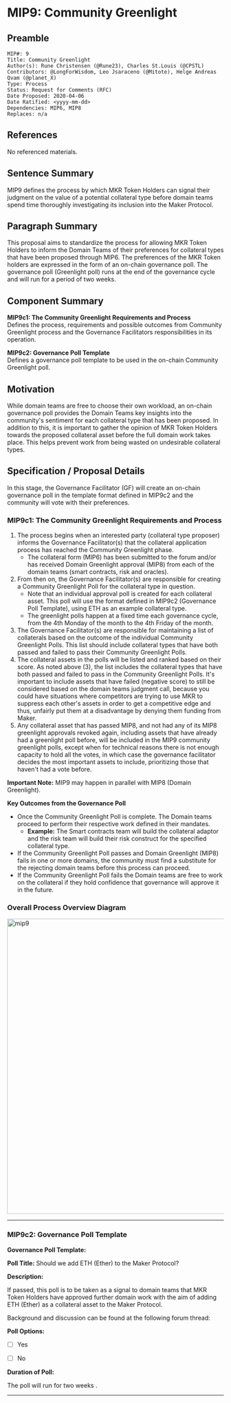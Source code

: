 # MIP9: Community Greenlight

## Preamble
```
MIP#: 9
Title: Community Greenlight
Author(s): Rune Christensen (@Rune23), Charles St.Louis (@CPSTL)
Contributors: @LongForWisdom, Leo Jsaraceno (@Mitote), Helge Andreas Qvam (@planet_X)
Type: Process
Status: Request for Comments (RFC)
Date Proposed: 2020-04-06
Date Ratified: <yyyy-mm-dd>
Dependencies: MIP6, MIP8
Replaces: n/a
```

## References
No referenced materials.

## Sentence Summary

MIP9 defines the process by which MKR Token Holders can signal their judgment on the value of a potential collateral type before domain teams spend time thoroughly investigating its inclusion into the Maker Protocol.

## Paragraph Summary

This proposal aims to standardize the process for allowing MKR Token Holders to inform the Domain Teams of their preferences for collateral types that have been proposed through MIP6. The preferences of the MKR Token holders are expressed in the form of an on-chain governance poll. The governance poll (Greenlight poll) runs at the end of the governance cycle and will run for a period of two weeks.

## Component Summary

**MIP9c1: The Community Greenlight Requirements and Process**  
Defines the process, requirements and possible outcomes from Community Greenlight process and the Governance Facilitators responsibilities in its operation.

**MIP9c2: Governance Poll Template**  
Defines a governance poll template to be used in the on-chain Community Greenlight poll.

## Motivation

While domain teams are free to choose their own workload, an on-chain governance poll provides the Domain Teams key insights into the community's sentiment for each collateral type that has been proposed. In addition to this, it is important to gather the opinion of MKR Token Holders towards the proposed collateral asset before the full domain work takes place. This helps prevent work from being wasted on undesirable collateral types.


## Specification / Proposal Details

In this stage, the Governance Facilitator (GF) will create an on-chain governance poll in the template format defined in MIP9c2 and the community will vote with their preferences.

### MIP9c1: The Community Greenlight Requirements and Process

1.  The process begins when an interested party (collateral type proposer) informs the Governance Facilitator(s) that the collateral application process has reached the Community Greenlight phase.
	- The collateral form (MIP6) has been submitted to the forum and/or has received Domain Greenlight approval (MIP8) from each of the domain teams (smart contracts, risk and oracles).
2.  From then on, the Governance Facilitator(s) are responsible for creating a Community Greenlight Poll for the collateral type in question.
	- Note that an individual approval poll is created for each collateral asset. This poll will use the format defined in MIP9c2 (Governance Poll Template), using ETH as an example collateral type.
	-  The greenlight polls happen at a fixed time each governance cycle, from the 4th Monday of the month to the 4th Friday of the month.
3.  The Governance Facilitator(s) are responsible for maintaining a list of collaterals based on the outcome of the individual Community Greenlight Polls. This list should include collateral types that have both passed and failed to pass their Community Greenlight Polls.
4.  The collateral assets in the polls will be listed and ranked based on their score. As noted above (3), the list includes the collateral types that have both passed and failed to pass in the Community Greenlight Polls. It's important to include assets that have failed (negative score) to still be considered based on the domain teams judgment call, because you could have situations where competitors are trying to use MKR to suppress each other's assets in order to get a competitive edge and thus, unfairly put them at a disadvantage by denying them funding from Maker.
5.  Any collateral asset that has passed MIP8, and not had any of its MIP8 greenlight approvals revoked again, including assets that have already had a greenlight poll before, will be included in the MIP9 community greenlight polls, except when for technical reasons there is not enough capacity to hold all the votes, in which case the governance facilitator decides the most important assets to include, prioritizing those that haven't had a vote before.
    
**Important Note:** MIP9 may happen in parallel with MIP8 (Domain Greenlight).

**Key Outcomes from the Governance Poll**

-   Once the Community Greenlight Poll is complete. The Domain teams proceed to perform their respective work defined in their mandates.
	-   **Example:** The Smart contracts team will build the collateral adaptor and the risk team will build their risk construct for the specified collateral type.
-   If the Community Greenlight Poll passes and Domain Greenlight (MIP8) fails in one or more domains, the community must find a substitute for the rejecting domain teams before this process can proceed.
-   If the Community Greenlight Poll fails the Domain teams are free to work on the collateral if they hold confidence that governance will approve it in the future.
    

### Overall Process Overview Diagram

<img width="686" alt="mip9" src="https://user-images.githubusercontent.com/32653033/79087697-23b06b80-7d0e-11ea-8411-82d6b4f0a0e5.png">


---
### MIP9c2: Governance Poll Template 

**Governance Poll Template:**  

**Poll Title:** 
Should we add ETH (Ether) to the Maker Protocol?
      
**Description:**  
      
If passed, this poll is to be taken as a signal to domain teams that MKR Token Holders have approved further domain work with the aim of adding ETH (Ether) as a collateral asset to the Maker Protocol.  
      
Background and discussion can be found at the following forum thread: <link to the community introduction thread created by the interested party>  
      
**Poll Options:**  

-   [ ] Yes
-   [ ] No
    

**Duration of Poll:**  
  
The poll will run for two weeks . 

---
